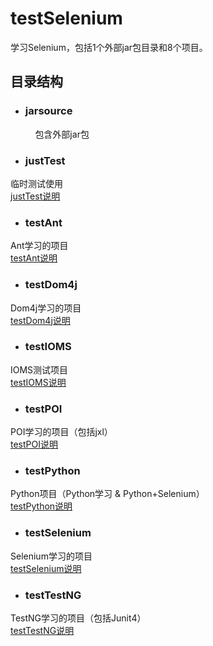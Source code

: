 # testSelenium
学习Selenium，包括1个外部jar包目录和8个项目。

## 目录结构
* ### jarsource   
&nbsp;&nbsp;&nbsp;&nbsp;&nbsp;&nbsp;&nbsp;&nbsp;&nbsp;&nbsp;包含外部jar包<br>

* ### justTest	  
临时测试使用<br>
[justTest说明](/justTest/justtest.md)
* ### testAnt	  
Ant学习的项目<br>
[testAnt说明](/testAnt/testant.md)

* ### testDom4j	  
Dom4j学习的项目<br>
[testDom4j说明](/testDom4j/testdom4j.md)

* ### testIOMS	  
IOMS测试项目<br>
[testIOMS说明](/testIOMS/testioms.md)

* ### testPOI     
POI学习的项目（包括jxl）<br>
[testPOI说明](/testPOI/testpoi.md)

* ### testPython  
Python项目（Python学习 & Python+Selenium）<br>
[testPython说明](/testPython/testpython.md)

* ### testSelenium 
Selenium学习的项目<br>
[testSelenium说明](/testSelenium/testselenium.md)

* ### testTestNG  
TestNG学习的项目（包括Junit4）<br>
[testTestNG说明](/testTestNG/testtestng.md)


